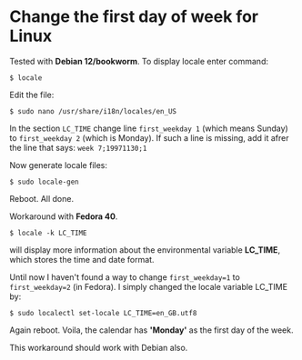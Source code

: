 # Change the first day of week for Linux

Tested with **Debian 12/bookworm**. To display locale enter command:

`$ locale`

Edit the file:

`$ sudo nano /usr/share/i18n/locales/en_US`

In the section `LC_TIME` change line `first_weekday 1` (which means Sunday) to `first_weekday 2` (which is Monday). If such a line is missing, add it afrer the line that says: `week 7;19971130;1`

Now generate locale files:

`$ sudo locale-gen`

Reboot. All done. 

Workaround with **Fedora 40**. 

`$ locale -k LC_TIME`

will display more information about the environmental variable **LC_TIME**, which stores the time and date format.

Until now I haven't found a way to change `first_weekday=1` to `first_weekday=2` (in Fedora). I simply changed the locale variable LC_TIME by:

`$ sudo localectl set-locale LC_TIME=en_GB.utf8`

Again reboot. Voila, the calendar has **'Monday'** as the first day of the week. 

This workaround should work with Debian also. 
